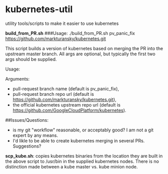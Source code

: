 # kubernetes-util
utility tools/scripts to make it easier to use kubernetes

**build_from_PR.sh**
###Usage:
 ./build_from_PR.sh pv_panic_fix \
      https://github.com/markturansky/kubernetes.git

This script builds a version of kubernetes based on merging the PR into the upstream master branch. All args are optional, but typically the first two args should be supplied.

Usage:

Arguments:
* pull-request branch name (default is pv_panic_fix), 
* pull-request branch repo url (default is https://github.com/markturansky/kubernetes.git), 
* the official kubernetes upstream repo url (default is https://github.com/GoogleCloudPlatform/kubernetes).

##Issues/Questions:
* is my git "workflow" reasonable, or acceptably good? I am not a git expert by any means.
* I'd likle to be able to create kubernetes merging in several PRs. Suggestions?

**scp_kube.sh**: copies kubernetes binaries from the location they are built in the above script to /usr/bin in the supplied kubernetes nodes. There is no distinction made between a kube master vs. kube minion node.
